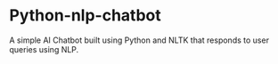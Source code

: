 # Python-nlp-chatbot
 A simple AI Chatbot built using Python and NLTK that responds to user queries using NLP.
